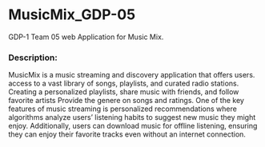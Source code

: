 # MusicMix_GDP-05
GDP-1 Team 05 
web Application for Music Mix.
### Description:
MusicMix is a music streaming and discovery application that offers users.
access to a vast library of songs, playlists, and curated radio stations.
Creating a personalized playlists, share music with friends, and follow favorite artists
Provide the genere on songs and ratings.
One of the key features of music streaming is personalized recommendations where algorithms analyze users’ listening habits to suggest new music they might enjoy. Additionally, users can download music for offline listening, ensuring they can enjoy their favorite tracks even without an internet connection.
